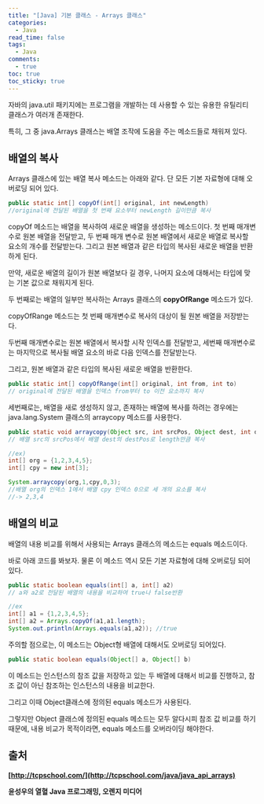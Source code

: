 ```yaml
---
title: "[Java] 기본 클래스 - Arrays 클래스"
categories:
  - Java
read_time: false
tags:
  - Java
comments:
  - true
toc: true
toc_sticky: true
---
```

자바의 java.util 패키지에는 프로그램을 개발하는 데 사용할 수 있는 유용한 유틸리티 클래스가 여러개 존재한다.

특히, 그 중 java.Arrays 클래스는 배열 조작에 도움을 주는 메소드들로 채워져 있다.

## 배열의 복사
Arrays 클래스에 있는 배열 복사 메소드는 아래와 같다. 단 모든 기본 자료형에 대해 오버로딩 되어 있다.

```java
public static int[] copyOf(int[] original, int newLength)
//original에 전달된 배열을 첫 번째 요소부터 newLength 길이만큼 복사
```

copyOf 메소드는 배열을 복사하여 새로운 배열을 생성하는 메소드이다. 첫 번째 매개변수로 원본 배열을 전달받고, 두 번째 매개 변수로 원본 배열에서 새로운 배열로 복사할 요소의 개수를 전달받는다. 그리고 원본 배열과 같은 타입의 복사된 새로운 배열을 반환하게 된다.

만약, 새로운 배열의 길이가 원본 배열보다 길 경우, 나머지 요소에 대해서는 타입에 맞는 기본 값으로 채워지게 된다.

두 번째로는 배열의 일부만 복사하는 Arrays 클래스의 __copyOfRange__ 메소드가 있다.

copyOfRange 메소드는 첫 번째 매개변수로 복사의 대상이 될 원본 배열을 저장받는다.

두번째 매개변수로는 원본 배열에서 복사할 시작 인덱스를 전달받고, 세번째 매개변수로는 마지막으로 복사될 배열 요소의 바로 다음 인덱스를 전달받는다.

그리고, 원본 배열과 같은 타입의 복사된 새로운 배열을 반환한다.

```java
public static int[] copyOfRange(int[] original, int from, int to)
// original에 전달된 배열을 인덱스 from부터 to 이전 요소까지 복사
```

세번째로는, 배열을 새로 생성하지 않고, 존재하는 배열에 복사를 하려는 경우에는 java.lang.System 클래스의 arraycopy 메소드를 사용한다.

```java
public static void arraycopy(Object src, int srcPos, Object dest, int destPos, int length)
// 배열 src의 srcPos에서 배열 dest의 destPos로 length만큼 복사

//ex)
int[] org = {1,2,3,4,5};
int[] cpy = new int[3];

System.arraycopy(org,1,cpy,0,3);
//배열 org의 인덱스 1에서 배열 cpy 인덱스 0으로 세 개의 요소를 복사
//-> 2,3,4
```

## 배열의 비교
배열의 내용 비교를 위해서 사용되는 Arrays 클래스의 메소드는 equals 메소드이다.

바로 아래 코드를 봐보자. 물론 이 메소드 역시 모든 기본 자료형에 대해 오버로딩 되어 있다.

```java
public static boolean equals(int[] a, int[] a2)
// a와 a2로 전달된 배열의 내용을 비교하여 true나 false반환

//ex
int[] a1 = {1,2,3,4,5};
int[] a2 = Arrays.copyOf(a1,a1.length);
System.out.println(Arrays.equals(a1,a2)); //true
```

주의할 점으로는, 이 메소드는 Object형 배열에 대해서도 오버로딩 되어있다.

```java
public static boolean equals(Object[] a, Object[] b)
```

이 메소드는 인스턴스의 참조 값을 저장하고 있는 두 배열에 대해서 비교를 진행하고, 참조 값이 아닌 참조하는 인스턴스의 내용을 비교한다.

그리고 이때 Object클래스에 정의된 equals 메소드가 사용된다.

그렇지만 Object 클래스에 정의된 equals 메소드는 모두 알다시피 참조 값 비교를 하기 때문에, 내용 비교가 목적이라면, equals 메소드를 오버라이딩 해야한다.

## 출처
__[http://tcpschool.com/](http://tcpschool.com/java/java_api_arrays)__

__윤성우의 열혈 Java 프로그래밍, 오렌지 미디어__


